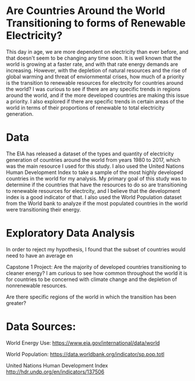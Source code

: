 # Are Countries Around the World Transitioning to forms of Renewable Electricity?
This day in age, we are more dependent on electricity than ever before, and that doesn't seem to be changing any time soon. It is well known that the world is growing at a faster rate, and with that rate energy demands are increasing. However, with the depletion of natural resources and the rise of global warming and threat of enviornmental crises, how much of a priority is the transition to renewable resources for electrcity for countries around the world? I was curious to see if there are any specific trends in regions around the world, and if the more developed countries are making this issue a priority. I also explored if there are specific trends in certain areas of the world in terms of their proportions of renewable to total electricity generation.

# Data
The EIA has released a dataset of the types and quantity of electricity generation of countries around the world from years 1980 to 2017, which was the main resource I used for this study. I also used the United Nations Human Development Index to take a sample of the most highly developed countries in the world for my analysis. My primary goal of this study was to determine if the countries that have the resources to do so are transitioning to renewable resources for electrcity, and I believe that the development index is a good indicator of that. I also used the World Population dataset from the World bank to analyze if the most populated countries in the world were transitioning their energy.

# Exploratory Data Analysis
 In order to reject my hypothesis, I found that the subset of countries would need to have an average en

Capstone 1 Project: Are the majority of developed countries transitioning to cleaner energy?
I am curious to see how common throughout the world it is for countries to be concerned with climate change and the depletion of nonrenewable resources.

Are there specific regions of the world in which the transition has been greater? 

# Data Sources: 
World Energy Use:
​https://www.eia.gov/international/data/world

World Population:
https://data.worldbank.org/indicator/sp.pop.totl

United Nations Human Development Index
http://hdr.undp.org/en/indicators/137506
